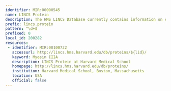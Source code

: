 ```yaml
---
identifier: MIR:00000545
name: LINCS Protein
description: The HMS LINCS Database currently contains information on experimental reagents (small molecule perturbagens, cells, and proteins). It aims to collect and disseminate information relating to the fundamental principles of cellular response in humans to perturbation. This collection references proteins.
prefix: lincs.protein
pattern: ^\d+$
prefixed: 0
local_id: 200282
resources:
 - identifier: MIR:00100722
   accessurl: http://lincs.hms.harvard.edu/db/proteins/${lid}/
   keyword: Myosin IIIA
   description: LINCS Protein at Harvard Medical School
   homepage: http://lincs.hms.harvard.edu/db/proteins/
   institution: Harvard Medical School, Boston, Massachusetts
   location: USA
   official: false
---
```

